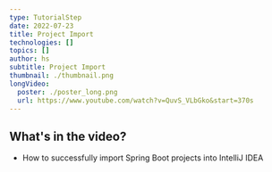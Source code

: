 ```yaml
---
type: TutorialStep
date: 2022-07-23
title: Project Import
technologies: []
topics: []
author: hs
subtitle: Project Import 
thumbnail: ./thumbnail.png
longVideo:
  poster: ./poster_long.png
  url: https://www.youtube.com/watch?v=QuvS_VLbGko&start=370s
---
```


## What's in the video?

* How to successfully import Spring Boot projects into IntelliJ IDEA